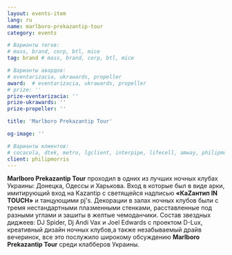 ```yaml
---
layout: events-item
lang: ru
name: marlboro-prekazantip-tour
category: events

# Варианты тегов:
# mass, brand, corp, btl, mice
tag: brand # mass, brand, corp, btl, mice

# Варианты авардов:
# eventarizacia, ukrawards, propeller
award:  # eventarizacia, ukrawards, propeller
# prize: ''
prize-eventarizacia: ''
prize-ukrawards: ''
prize-propeller: ''

title: 'Marlboro Prekazantip Tour'

og-image: ''

# Варианты клиентов:
# cocacola, dtek, metro, lgclient, interpipe, lifecell, amway, philipmorris, olymp, maristela, udp, top, zefir, unicef, wog, sebbank, niko, nemiroff, maxim, velykakyshenia, marieclaire, chervonenkoracing, burn, altis, mts, prime, seppala, lifeclient, pekingduck,
client: philipmorris
---
```


<b>Marlboro Prekazantip Tour</b> проходил в одних из лучших ночных клубах Украины: Донецка, Одессы и Харькова. Вход в которые был в виде арки, имитирующий вход на Kazantip c светящейся надписью <b>«КаZантип IN TOUCH»</b> и танцующими pj's. Декорации в залах ночных клубов были с тремя нестандартными плазменными стенками, расставленные под разными углами и зашиты в желтые чемоданчики.  Состав звездных диджеев: DJ Spider, Dj Andi Vax и Joel Edwards с проектом D-Lux, креативный дизайн ночных клубов,а также незабываемый драйв вечеринок, все это послужило широкому  обсуждению <b>Marlboro Prekazantip Tour</b>  среди клабберов Украины.
